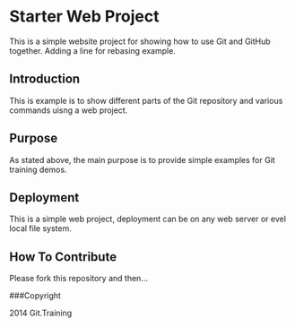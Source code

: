 # Starter Web Project

This is a simple website project for showing how to use
Git and GitHub together. Adding a line for rebasing example.

## Introduction

This is example is to show different parts
of the Git repository and various commands
uisng a web project.

## Purpose

As stated above, the main purpose is to
provide simple examples for Git training
demos. 

## Deployment

This is a simple web project, deployment can
be on any web server or evel local file
system.

## How To Contribute

Please fork this repository and then...

###Copyright

2014 Git.Training